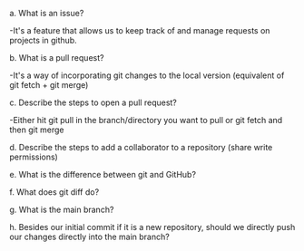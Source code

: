 a. What is an issue?

-It's a feature that allows us to keep track of and manage requests on projects in github.

b. What is a pull request?

-It's a way of incorporating git changes to the local version (equivalent of git fetch + git merge)

c. Describe the steps to open a pull request?

-Either hit git pull in the branch/directory you want to pull or git fetch and then git merge

d. Describe the steps to add a collaborator to a repository (share write permissions)

e. What is the difference between git and GitHub?

f. What does git diff do?

g. What is the main branch?

h. Besides our initial commit if it is a new repository, should we directly push our changes directly into the main branch?
